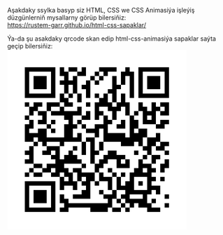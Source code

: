 Aşakdaky ssylka basyp siz HTML, CSS we CSS Animasiýa işleýiş düzgünlerniň mysallarny görüp bilersiňiz: </br>
https://rustem-garr.github.io/html-css-sapaklar/

Ýa-da şu asakdaky qrcode skan edip html-css-animasiýa sapaklar saýta geçip bilersiňiz:
![alt text](https://github.com/rustem-garr/html-css-sapaklar/blob/main/sahypa-qrcode.png?raw=true)

